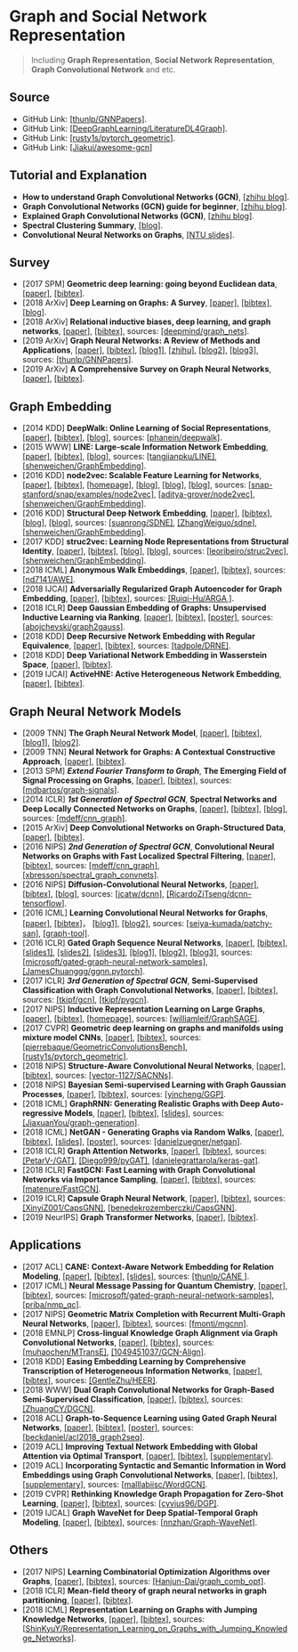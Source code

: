 # Graph and Social Network Representation

> Including **Graph Representation**, **Social Network Representation**, **Graph Convolutional Network** and etc.

## Source
- GitHub Link: [[thunlp/GNNPapers]](https://github.com/thunlp/GNNPapers).
- GitHub Link: [[DeepGraphLearning/LiteratureDL4Graph]](https://github.com/DeepGraphLearning/LiteratureDL4Graph).
- GitHub Link: [[rusty1s/pytorch_geometric]](https://github.com/rusty1s/pytorch_geometric).
- GitHub Link: [[Jiakui/awesome-gcn]](https://github.com/Jiakui/awesome-gcn)

## Tutorial and Explanation
- **How to understand Graph Convolutional Networks (GCN)**, [[zhihu blog]](https://www.zhihu.com/question/54504471).
- **Graph Convolutional Networks (GCN) guide for beginner**, [[zhihu blog]](https://zhuanlan.zhihu.com/p/54505069).
- **Explained Graph Convolutional Networks (GCN)**, [[zhihu blog]](https://zhuanlan.zhihu.com/p/67522582).
- **Spectral Clustering Summary**, [[blog]](https://www.cnblogs.com/pinard/p/6221564.html).
- **Convolutional Neural Networks on Graphs**, [[NTU slides]](http://www.ntu.edu.sg/home/xbresson/pdf/talk_xbresson_gcnn.pdf).

## Survey
- [2017 SPM] **Geometric deep learning: going beyond Euclidean data**, [[paper]](https://arxiv.org/pdf/1611.08097.pdf), [[bibtex]](/Bibtex/Geometric%20deep%20learning%20-%20going%20beyond%20Euclidean%20data.bib).
- [2018 ArXiv] **Deep Learning on Graphs: A Survey**, [[paper]](https://arxiv.org/pdf/1812.04202.pdf), [[bibtex]](/Bibtex/Deep%20Learning%20on%20Graphs%20-%20A%20Survey.bib), [[blog]](http://deeplearningresource.com/category/图神经网络/).
- [2018 ArXiv] **Relational inductive biases, deep learning, and graph networks**, [[paper]](https://arxiv.org/pdf/1806.01261.pdf), [[bibtex]](/Bibtex/Relational%20inductive%20biases%20deep%20learning%20and%20graph%20networks.bib), sources: [[deepmind/graph_nets]](https://github.com/deepmind/graph_nets).
- [2019 ArXiv] **Graph Neural Networks: A Review of Methods and Applications**, [[paper]](https://arxiv.org/pdf/1812.08434.pdf), [[bibtex]](/Bibtex/Graph%20Neural%20Networks%20-%20A%20Review%20of%20Methods%20and%20Applications.bib), [[blog1]](https://daiwk.github.io/posts/dl-gnn.html), [[zhihu]](https://zhuanlan.zhihu.com/p/53476124), [[blog2]](https://mp.weixin.qq.com/s?__biz=MzIwMTc4ODE0Mw==&mid=2247493906&idx=1&sn=15c9f18a1ce6baa15dc85ecb52e799f6&chksm=96ea3692a19dbf847c1711e6e194ad60d80d11138daf0938f90489a054d77cfd523bee2dc1d2&mpshare=1&scene=1&srcid=1226x1tdeDKTzwcuszAuh1O0&pass_ticket=SzwEuJ2YzNx6f6qRO8kkEzvCJzmwLfJnp2tSTApgym2Eec7lBnwb3SzGw6NeSiqz#rd), [[blog3]](https://www.jiqizhixin.com/articles/2018-12-27-11), sources: [[thunlp/GNNPapers]](https://github.com/thunlp/GNNPapers).
- [2019 ArXiv] **A Comprehensive Survey on Graph Neural Networks**, [[paper]](https://arxiv.org/pdf/1901.00596.pdf), [[bibtex]](/Bibtex/A%20Comprehensive%20Survey%20on%20Graph%20Neural%20Networks.bib).

## Graph Embedding
- [2014 KDD] **DeepWalk: Online Learning of Social Representations**, [[paper]](http://www.perozzi.net/publications/14_kdd_deepwalk.pdf), [[bibtex]](/Bibtex/DeepWalk%20-%20Online%20Learning%20of%20Social%20Representations.bib), [[blog]](https://zhuanlan.zhihu.com/p/56380812), sources: [[phanein/deepwalk]](https://github.com/phanein/deepwalk).
- [2015 WWW] **LINE: Large-scale Information Network Embedding**, [[paper]](http://www.www2015.it/documents/proceedings/proceedings/p1067.pdf), [[bibtex]](/Bibtex/LINE%20-%20Large-scale%20Information%20Network%20Embedding.bib), [[blog]](https://zhuanlan.zhihu.com/p/56478167), sources: [[tangjianpku/LINE]](https://github.com/tangjianpku/LINE), [[shenweichen/GraphEmbedding]](https://github.com/shenweichen/GraphEmbedding).
- [2016 KDD] **node2vec: Scalable Feature Learning for Networks**, [[paper]](https://www.kdd.org/kdd2016/papers/files/rfp0218-groverA.pdf), [[bibtex]](/Bibtex/node2vec%20-%20Scalable%20Feature%20Learning%20for%20Networks.bib), [[homepage]](https://snap.stanford.edu/node2vec/), [[blog]](https://zhuanlan.zhihu.com/p/56542707), [[blog]](https://zhuanlan.zhihu.com/p/64756917), [[blog]](https://zhuanlan.zhihu.com/p/63631102), sources: [[snap-stanford/snap/examples/node2vec]](https://github.com/snap-stanford/snap/tree/master/examples/node2vec), [[aditya-grover/node2vec]](https://github.com/aditya-grover/node2vec), [[shenweichen/GraphEmbedding]](https://github.com/shenweichen/GraphEmbedding).
- [2016 KDD] **Structural Deep Network Embedding**, [[paper]](https://www.kdd.org/kdd2016/papers/files/rfp0191-wangAemb.pdf), [[bibtex]](/Bibtex/Structural%20Deep%20Network%20Embedding.bib), [[blog]](https://zhuanlan.zhihu.com/p/56637181), [[blog]](https://zhuanlan.zhihu.com/p/33732033), sources: [[suanrong/SDNE]](https://github.com/suanrong/SDNE), [[ZhangWeiguo/sdne]](https://github.com/ZhangWeiguo/sdne), [[shenweichen/GraphEmbedding]](https://github.com/shenweichen/GraphEmbedding).
- [2017 KDD] **struc2vec: Learning Node Representations from Structural Identity**, [[paper]](https://arxiv.org/pdf/1704.03165.pdf), [[bibtex]](/Bibtex/struc2vec%20-%20Learning%20Node%20Representations%20from%20Structural.bib), [[blog]](https://zhuanlan.zhihu.com/p/56733145), [[blog]](https://zhuanlan.zhihu.com/p/63175042), sources: [[leoribeiro/struc2vec]](https://github.com/leoribeiro/struc2vec), [[shenweichen/GraphEmbedding]](https://github.com/shenweichen/GraphEmbedding).
- [2018 ICML] **Anonymous Walk Embeddings**, [[paper]](http://proceedings.mlr.press/v80/ivanov18a/ivanov18a.pdf), [[bibtex]](/Bibtex/Anonymous%20Walk%20Embeddings.bib), sources: [[nd7141/AWE]](https://github.com/nd7141/AWE).
- [2018 IJCAI] **Adversarially Regularized Graph Autoencoder for Graph Embedding**, [[paper]](https://www.ijcai.org/proceedings/2018/0362.pdf), [[bibtex]](/Bibtex/Adversarially%20Regularized%20Graph%20Autoencoder%20for%20Graph%20Embedding.bib), sources: [[Ruiqi-Hu/ARGA
]](https://github.com/Ruiqi-Hu/ARGA).
- [2018 ICLR] **Deep Gaussian Embedding of Graphs: Unsupervised Inductive Learning via Ranking**, [[paper]](https://openreview.net/pdf?id=r1ZdKJ-0W), [[bibtex]](/Bibtex/Deep%20Gaussian%20Embedding%20of%20Graphs%20-%20Unsupervised%20Inductive%20Learning%20via%20Ranking.bib), [[poster]](https://www.in.tum.de/fileadmin/w00bws/daml/g2g/g2g_poster_iclr18.pdf), sources: [[abojchevski/graph2gauss]](https://github.com/abojchevski/graph2gauss).
- [2018 KDD] **Deep Recursive Network Embedding with Regular Equivalence**, [[paper]](http://pengcui.thumedialab.com/papers/NE-RegularEquivalence.pdf), [[bibtex]](/Bibtex/Deep%20Recursive%20Network%20Embedding%20with%20Regular%20Equivalence.bib), sources: [[tadpole/DRNE]](https://github.com/tadpole/DRNE).
- [2018 KDD] **Deep Variational Network Embedding in Wasserstein Space**, [[paper]](http://pengcui.thumedialab.com/papers/NE-DeepVariational.pdf), [[bibtex]](/Bibtex/Deep%20Variational%20Network%20Embedding%20in%20Wasserstein%20Space.bib).
- [2019 IJCAI] **ActiveHNE: Active Heterogeneous Network Embedding**, [[paper]](https://www.ijcai.org/proceedings/2019/0294.pdf), [[bibtex]](/Bibtex/ActiveHNE%20-%20Active%20Heterogeneous%20Network%20Embedding.bib).

## Graph Neural Network Models
- [2009 TNN] **The Graph Neural Network Model**, [[paper]](https://persagen.com/files/misc/scarselli2009graph.pdf), [[bibtex]](/Bibtex/The%20Graph%20Neural%20Network%20Model.bib), [[blog1]](https://blog.csdn.net/u011748542/article/details/86289511), [[blog2]](https://www.cnblogs.com/SivilTaram/archive/2019/06/02/graph_neural_network.html).
- [2009 TNN] **Neural Network for Graphs: A Contextual Constructive Approach**, [[paper]](/Documents/Papers/Neural%20Network%20for%20Graphs%20-%20A%20Contextual%20Constructive%20Approach.pdf), [[bibtex]](/Bibtex/Neural%20Network%20for%20Graphs%20-%20A%20Contextual%20Constructive%20Approach.bib).
- [2013 SPM] ***Extend Fourier Transform to Graph***, **The Emerging Field of Signal Processing on Graphs**, [[paper]](http://citeseerx.ist.psu.edu/viewdoc/download?doi=10.1.1.367.6064&rep=rep1&type=pdf), [[bibtex]](/Bibtex/The%20Emerging%20Field%20of%20Signal%20Processing%20on%20Graphs.bib), sources: [[mdbartos/graph-signals]](https://github.com/mdbartos/graph-signals).
- [2014 ICLR] ***1st Generation of Spectral GCN***, **Spectral Networks and Deep Locally Connected Networks on Graphs**, [[paper]](https://arxiv.org/pdf/1312.6203.pdf), [[bibtex]](/Bibtex/Spectral%20Networks%20and%20Deep%20Locally%20Connected%20Networks%20on%20Graphs.bib), [[blog]](https://blog.csdn.net/BVL10101111/article/details/53426226), sources: [[mdeff/cnn_graph]](https://github.com/mdeff/cnn_graph).
- [2015 ArXiv] **Deep Convolutional Networks on Graph-Structured Data**, [[paper]](https://arxiv.org/pdf/1506.05163.pdf), [[bibtex]](/Bibtex/Deep%20Convolutional%20Networks%20on%20Graph-Structured%20Data.bib).
- [2016 NIPS] ***2nd Generation of Spectral GCN***, **Convolutional Neural Networks on Graphs with Fast Localized Spectral Filtering**, [[paper]](https://papers.nips.cc/paper/6081-convolutional-neural-networks-on-graphs-with-fast-localized-spectral-filtering.pdf), [[bibtex]](/Bibtex/Convolutional%20Neural%20Networks%20on%20Graphs%20with%20Fast%20Localized%20Spectral%20Filtering.bib), sources: [[mdeff/cnn_graph]](https://github.com/mdeff/cnn_graph), [[xbresson/spectral_graph_convnets]](https://github.com/xbresson/spectral_graph_convnets).
- [2016 NIPS] **Diffusion-Convolutional Neural Networks**, [[paper]](https://arxiv.org/pdf/1511.02136.pdf), [[bibtex]](/Bibtex/Diffusion-Convolutional%20Neural%20Networks.bib), [[blog]](https://www.cnblogs.com/wangxiaocvpr/p/8763510.html), sources: [[jcatw/dcnn]](https://github.com/jcatw/dcnn), [[RicardoZiTseng/dcnn-tensorflow]](https://github.com/RicardoZiTseng/dcnn-tensorflow).
- [2016 ICML] **Learning Convolutional Neural Networks for Graphs**, [[paper]](http://proceedings.mlr.press/v48/niepert16.pdf), [[bibtex]](/Bibtex/Learning%20Convolutional%20Neural%20Networks%20for%20Graphs.bib)， [[blog1]](https://blog.csdn.net/zsfcg/article/details/82465973), [[blog2]](https://zhuanlan.zhihu.com/p/37840709), sources: [[seiya-kumada/patchy-san]](https://github.com/seiya-kumada/patchy-san), [[graph-tool]](https://graph-tool.skewed.de).
- [2016 ICLR] **Gated Graph Sequence Neural Networks**, [[paper]](https://arxiv.org/pdf/1511.05493.pdf), [[bibtex]](/Bibtex/Gated%20Graph%20Sequence%20Neural%20Networks.bib), [[slides1]](https://pdfs.semanticscholar.org/f82d/c99ae5d32af70bcf6a40402af1cd7181f162.pdf), [[slides2]](https://www.cs.toronto.edu/~yujiali/files/talks/iclr16_ggnn_talk.pdf), [[slides3]](http://snap.stanford.edu/proj/embeddings-www/files/nrltutorial-part2-gnns.pdf), [[blog1]](https://zhuanlan.zhihu.com/p/28170197), [[blog2]](https://blog.csdn.net/duyue3052/article/details/82625431#1%3AGG-NNs计算过程), [[blog3]](https://www.cnblogs.com/SivilTaram/archive/2019/06/02/graph_neural_network.html), sources: [[microsoft/gated-graph-neural-network-samples]](https://github.com/microsoft/gated-graph-neural-network-samples), [[JamesChuanggg/ggnn.pytorch]](https://github.com/JamesChuanggg/ggnn.pytorch).
- [2017 ICLR] ***3rd Generation of Spectral GCN***, **Semi-Supervised Classification with Graph Convolutional Networks**, [[paper]](https://openreview.net/pdf?id=SJU4ayYgl), [[bibtex]](/Bibtex/Semi-Supervised%20Classification%20with%20Graph%20Convolutional%20Networks.bib), sources: [[tkipf/gcn]](https://github.com/tkipf/gcn), [[tkipf/pygcn]](https://github.com/tkipf/pygcn).
- [2017 NIPS] **Inductive Representation Learning on Large Graphs**, [[paper]](https://papers.nips.cc/paper/6703-inductive-representation-learning-on-large-graphs.pdf), [[bibtex]](/Bibtex/Inductive%20Representation%20Learning%20on%20Large%20Graphs.bib), [[homepage]](http://snap.stanford.edu/graphsage/), sources: [[williamleif/GraphSAGE]](https://github.com/williamleif/GraphSAGE).
- [2017 CVPR] **Geometric deep learning on graphs and manifolds using mixture model CNNs**, [[paper]](https://www.zpascal.net/cvpr2017/Monti_Geometric_Deep_Learning_CVPR_2017_paper.pdf), [[bibtex]](/Bibtex/Geometric%20deep%20learning%20on%20graphs%20and%20manifolds%20using%20mixture%20model%20CNNs.bib), sources: [[pierrebaque/GeometricConvolutionsBench]](https://github.com/pierrebaque/GeometricConvolutionsBench), [[rusty1s/pytorch_geometric]](https://github.com/rusty1s/pytorch_geometric).
- [2018 NIPS] **Structure-Aware Convolutional Neural Networks**, [[paper]](https://papers.nips.cc/paper/7287-structure-aware-convolutional-neural-networks.pdf), [[bibtex]](/Bibtex/Structure-Aware%20Convolutional%20Neural%20Networks.bib), sources: [[vector-1127/SACNNs]](https://github.com/vector-1127/SACNNs).
- [2018 NIPS] **Bayesian Semi-supervised Learning with Graph Gaussian Processes**, [[paper]](https://papers.nips.cc/paper/7440-bayesian-semi-supervised-learning-with-graph-gaussian-processes.pdf), [[bibtex]](/Bibtex/Bayesian%20Semi-supervised%20Learning%20with%20Graph%20Gaussian%20Processes.bib), sources: [[yincheng/GGP]](https://github.com/yincheng/GGP).
- [2018 ICML] **GraphRNN: Generating Realistic Graphs with Deep Auto-regressive Models**, [[paper]](), [[bibtex]](/Bibtex/GraphRNN%20-%20Generating%20Realistic%20Graphs%20with%20Deep%20Auto-regressive%20Models.bib), [[slides]](http://www.cs.virginia.edu/~as5cu/files/graphRNN.pdf), sources: [[JiaxuanYou/graph-generation]](https://github.com/JiaxuanYou/graph-generation).
- [2018 ICML] **NetGAN - Generating Graphs via Random Walks**, [[paper]](https://arxiv.org/pdf/1803.00816.pdf), [[bibtex]](/Bibtex/NetGAN%20-%20Generating%20Graphs%20via%20Random%20Walks.bib), [[slides]](https://qdata.github.io/deep2Read//talks2019/Extra19s/TkachNetGAN.pdf), [[poster]](https://www.in.tum.de/fileadmin/w00bws/daml/netgan/netgan_icml_poster.pdf), sources: [[danielzuegner/netgan]](https://github.com/danielzuegner/netgan).
- [2018 ICLR] **Graph Attention Networks**, [[paper]](https://openreview.net/pdf?id=rJXMpikCZ), [[bibtex]](/Bibtex/Graph%20Attention%20Networks.bib), sources: [[PetarV-/GAT]](https://github.com/PetarV-/GAT), [[Diego999/pyGAT]](https://github.com/Diego999/pyGAT), [[danielegrattarola/keras-gat]](https://github.com/danielegrattarola/keras-gat).
- [2018 ICLR] **FastGCN: Fast Learning with Graph Convolutional Networks via Importance Sampling**, [[paper]](https://openreview.net/pdf?id=rytstxWAW), [[bibtex]](/Bibtex/FastGCN%20-%20Fast%20Learning%20with%20Graph%20Convolutional%20Networks%20via%20Importance%20Sampling.bib), sources: [[matenure/FastGCN]](https://github.com/matenure/FastGCN).
- [2019 ICLR] **Capsule Graph Neural Network**, [[paper]](https://openreview.net/pdf?id=Byl8BnRcYm), [[bibtex]](/Bibtex/Capsule%20Graph%20Neural%20Network.bib), sources: [[XinyiZ001/CapsGNN]](https://github.com/XinyiZ001/CapsGNN), [[benedekrozemberczki/CapsGNN]](https://github.com/benedekrozemberczki/CapsGNN).
- [2019 NeurIPS] **Graph Transformer Networks**, [[paper]](https://papers.nips.cc/paper/9367-graph-transformer-networks.pdf), [[bibtex]](/Bibtex/Graph%20Transformer%20Networks.bib).

## Applications
- [2017 ACL] **CANE: Context-Aware Network Embedding for Relation Modeling**, [[paper]](https://www.aclweb.org/anthology/P17-1158.pdf), [[bibtex]](/Bibtex/CANE%20-%20Context-Aware%20Network%20Embedding%20for%20Relation%20Modeling.bib), [[slides]](http://nlp.csai.tsinghua.edu.cn/~tcc/publications/cane_acl.pdf), sources: [[thunlp/CANE
]](https://github.com/thunlp/CANE).
- [2017 ICML] **Neural Message Passing for Quantum Chemistry**, [[paper]](https://arxiv.org/pdf/1704.01212.pdf), [[bibtex]](/Bibtex/Neural%20Message%20Passing%20for%20Quantum%20Chemistry.bib), sources: [[microsoft/gated-graph-neural-network-samples]](https://github.com/Microsoft/gated-graph-neural-network-samples), [[priba/nmp_qc]](https://github.com/priba/nmp_qc).
- [2017 NIPS] **Geometric Matrix Completion with Recurrent Multi-Graph Neural Networks**, [[paper]](https://papers.nips.cc/paper/6960-geometric-matrix-completion-with-recurrent-multi-graph-neural-networks.pdf), [[bibtex]](/Bibtex/Geometric%20Matrix%20Completion%20with%20Recurrent%20Multi-Graph%20Neural%20Networks.bib), sources: [[fmonti/mgcnn]](https://github.com/fmonti/mgcnn).
- [2018 EMNLP] **Cross-lingual Knowledge Graph Alignment via Graph Convolutional Networks**, [[paper]](https://www.aclweb.org/anthology/D18-1032.pdf), [[bibtex]](/Bibtex/Cross-lingual%20Knowledge%20Graph%20Alignment%20via%20Graph%20Convolutional%20Networks.bib), sources: [[muhaochen/MTransE]](https://github.com/muhaochen/MTransE), [[1049451037/GCN-Align]](https://github.com/1049451037/GCN-Align).
- [2018 KDD] **Easing Embedding Learning by Comprehensive Transcription of Heterogeneous Information Networks**, [[paper]](https://yu-shi-homepage.github.io/kdd18.pdf), [[bibtex]](/Bibtex/Easing%20Embedding%20Learning%20by%20Comprehensive%20Transcription%20of%20Heterogeneous%20Information%20Networks.bib), sources: [[GentleZhu/HEER]](https://github.com/GentleZhu/HEER).
- [2018 WWW] **Dual Graph Convolutional Networks for Graph-Based Semi-Supervised Classification**, [[paper]](https://persagen.com/files/misc/zhuang2018dual.pdf), [[bibtex]](/Bibtex/Dual%20Graph%20Convolutional%20Networks%20for%20Graph-Based%20Semi-Supervised%20Classification.bib), sources: [[ZhuangCY/DGCN]](https://github.com/ZhuangCY/DGCN).
- [2018 ACL] **Graph-to-Sequence Learning using Gated Graph Neural Networks**, [[paper]](https://www.aclweb.org/anthology/P18-1026.pdf), [[bibtex]](/Bibtex/Graph-to-Sequence%20Learning%20using%20Gated%20Graph%20Neural%20Networks.bib), [[poster]](https://www.aclweb.org/anthology/attachments/P18-1026.Poster.pdf), sources: [[beckdaniel/acl2018_graph2seq]](https://github.com/beckdaniel/acl2018_graph2seq).
- [2019 ACL] **Improving Textual Network Embedding with Global Attention via Optimal Transport**, [[paper]](https://www.aclweb.org/anthology/P19-1512.pdf), [[bibtex]](/Bibtex/Improving%20Textual%20Network%20Embedding%20with%20Global%20Attention%20via%20Optimal%20Transport.bib), [[supplementary]](https://www.aclweb.org/anthology/attachments/P19-1512.Supplementary.pdf).
- [2019 ACL] **Incorporating Syntactic and Semantic Information in Word Embeddings using Graph Convolutional Networks**, [[paper]](https://www.aclweb.org/anthology/P19-1320.pdf), [[bibtex]](/Bibtex/Incorporating%20Syntactic%20and%20Semantic%20Information%20in%20Word%20Embeddings%20using%20Graph%20Convolutional%20Networks.bib), [[supplementary]](https://www.aclweb.org/anthology/attachments/P19-1320.Supplementary.pdf), sources: [[malllabiisc/WordGCN]](https://github.com/malllabiisc/WordGCN).
- [2019 CVPR] **Rethinking Knowledge Graph Propagation for Zero-Shot Learning**, [[paper]](http://openaccess.thecvf.com/content_CVPR_2019/papers/Kampffmeyer_Rethinking_Knowledge_Graph_Propagation_for_Zero-Shot_Learning_CVPR_2019_paper.pdf), [[bibtex]](/Bibtex/Rethinking%20Knowledge%20Graph%20Propagation%20for%20Zero-Shot%20Learning.bib), sources: [[cyvius96/DGP]](https://github.com/cyvius96/DGP).
- [2019 IJCAL] **Graph WaveNet for Deep Spatial-Temporal Graph Modeling**, [[paper]](https://www.ijcai.org/proceedings/2019/0264.pdf), [[bibtex]](/Bibtex/Graph%20WaveNet%20for%20Deep%20Spatial-Temporal%20Graph%20Modeling.bib), sources: [[nnzhan/Graph-WaveNet]](https://github.com/nnzhan/Graph-WaveNet).

## Others
- [2017 NIPS] **Learning Combinatorial Optimization Algorithms over Graphs**, [[paper]](https://papers.nips.cc/paper/7214-learning-combinatorial-optimization-algorithms-over-graphs.pdf), [[bibtex]](/Bibtex/Learning%20Combinatorial%20Optimization%20Algorithms%20over%20Graphs.bib), sources: [[Hanjun-Dai/graph_comb_opt]](https://github.com/Hanjun-Dai/graph_comb_opt).
- [2018 ICLR] **Mean-field theory of graph neural networks in graph partitioning**, [[paper]](https://papers.nips.cc/paper/7689-mean-field-theory-of-graph-neural-networks-in-graph-partitioning.pdf), [[bibtex]](/Bibtex/Mean-field%20theory%20of%20graph%20neural%20networks%20in%20graph%20partitioning.bib).
- [2018 ICML] **Representation Learning on Graphs with Jumping Knowledge Networks**, [[paper]](http://proceedings.mlr.press/v80/xu18c/xu18c.pdf), [[bibtex]](/Bibtex/Representation%20Learning%20on%20Graphs%20with%20Jumping%20Knowledge%20Networks.bib), sources: [[ShinKyuY/Representation_Learning_on_Graphs_with_Jumping_Knowledge_Networks]](https://github.com/ShinKyuY/Representation_Learning_on_Graphs_with_Jumping_Knowledge_Networks).
